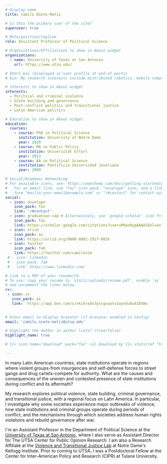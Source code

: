 ```yaml
---
# Display name
title: Camilo Nieto-Matiz

# Is this the primary user of the site?
superuser: true

# Role/position/tagline
role: Assistant Professor of Political Science

# Organizations/Affiliations to show in About widget
organizations:
  - name: University of Texas at San Antonio
    url: https://www.utsa.edu/

# Short bio (displayed in user profile at end of posts)
# bio: My research interests include distributed robotics, mobile computing and programmable matter.

# Interests to show in About widget
interests:
  - Political and criminal violence
  - State building and governance
  - Post-conflict politics and transitional justice
  - Latin American politics

# Education to show in About widget
education:
  courses:
    - course: PhD in Political Science
      institution: University of Notre Dame 
      year: 2020
    - course: MA in Public Policy
      institution: Universität Erfurt 
      year: 2013
    - course: BA in Political Science 
      institution: Pontificia Universidad Javeriana
      year: 2009

# Social/Academic Networking
# For available icons, see: https://wowchemy.com/docs/getting-started/page-builder/#icons
#   For an email link, use "fas" icon pack, "envelope" icon, and a link in the
#   form "mailto:your-email@example.com" or "/#contact" for contact widget.
social:
  - icon: envelope
    icon_pack: fas
    link: '/#contact'
  - icon: graduation-cap # Alternatively, use `google-scholar` icon from `ai` icon pack
    icon_pack: fas
    link: https://scholar.google.com/citations?user=M9aoOygAAAAJ&hl=en
  - icon: orcid
    icon_pack: ai
    link: https://orcid.org/0000-0002-1917-003X
  - icon: twitter
    icon_pack: fab
    link: https://twitter.com/camilonim  
 # - icon: linkedin
 #   icon_pack: fab
 #   link: https://www.linkedin.com/

# Link to a PDF of your resume/CV.
# To use: copy your resume to `static/uploads/resume.pdf`, enable `ai` icons in `params.toml`,
# and uncomment the lines below.
cv:
 - icon: cv
   icon_pack: ai
   link:  https://app.box.com/s/nkikrodx3yscguuwtv1ayndu8u41858w
 

# Enter email to display Gravatar (if Gravatar enabled in Config)
email: 'camilo.nieto-matiz@utsa.edu'

# Highlight the author in author lists? (true/false)
highlight_name: true

# {{< icon name="download" pack="fas" >}} Download my {{< staticref "https://app.box.com/s/nkikrodx3yscguuwtv1ayndu8u41858w" "newtab" >}}CV{{< /staticref >}}.

---
```

In many Latin American countries, state institutions operate in regions where violent groups-from insurgencies and self-defense forces to street gangs and drug cartels-compete for authority. What are the causes and consequences of the uneven and contested presence of state institutions during conflict and its aftermath?

My research explores political violence, state building, criminal governance, and transitional justice, with a regional focus on Latin America. In particular, I investigate why some societies experience major outbreaks of violence, how state institutions and criminal groups operate during periods of conflict, and the mechanisms through which societies address human rights violations and rebuild governance after war.

I'm an Assistant Professor in the Department of Political Science at the [University of Texas at San Antonio](https://www.utsa.edu), where I also serve as Assistant Director for The UTSA Center for Public Opinion Research. I am also a Research Affiliate at the [Violence and Transitional Justice Lab](https://kellogg.nd.edu/v-tj-lab-about) at Notre Dame's Kellogg Institute. Prior to coming to UTSA, I was a Postdoctoral Fellow at the Center for Inter-American Policy and Research (CIPR) at Tulane University.
